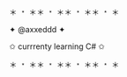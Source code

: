 ＊ ﹡ ＊＊ ﹡ ＊＊ ﹡ ＊＊ ﹡ ＊

✦ @axxeddd ✦


✩ currrenty learning C# ✩ 

＊ ﹡ ＊＊ ﹡ ＊＊ ﹡ ＊＊ ﹡ ＊


<!---
axxeddd/axxeddd is a ✨ special ✨ repository because its `README.md` (this file) appears on your GitHub profile.
You can click the Preview link to take a look at your changes.
--->
